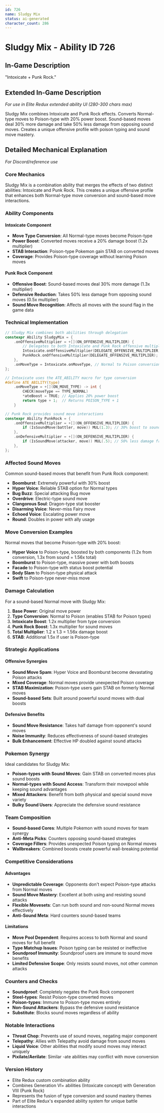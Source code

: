 ```yaml
---
id: 726
name: Sludgy Mix
status: ai-generated
character_count: 286
---
```


# Sludgy Mix - Ability ID 726

## In-Game Description
"Intoxicate + Punk Rock."

## Extended In-Game Description
*For use in Elite Redux extended ability UI (280-300 chars max)*

Sludgy Mix combines Intoxicate and Punk Rock effects. Converts Normal-type moves to Poison-type with 20% power boost. Sound-based moves deal 30% more damage and take 50% less damage from opposing sound moves. Creates a unique offensive profile with poison typing and sound move mastery.

## Detailed Mechanical Explanation
*For Discord/reference use*

### Core Mechanics
Sludgy Mix is a combination ability that merges the effects of two distinct abilities: Intoxicate and Punk Rock. This creates a unique offensive profile that enhances both Normal-type move conversion and sound-based move interactions.

### Ability Components

#### Intoxicate Component
- **Move Type Conversion**: All Normal-type moves become Poison-type
- **Power Boost**: Converted moves receive a 20% damage boost (1.2x multiplier)
- **STAB Interaction**: Poison-type Pokemon gain STAB on converted moves
- **Coverage**: Provides Poison-type coverage without learning Poison moves

#### Punk Rock Component
- **Offensive Boost**: Sound-based moves deal 30% more damage (1.3x multiplier)
- **Defensive Reduction**: Takes 50% less damage from opposing sound moves (0.5x multiplier)
- **Sound Move Recognition**: Affects all moves with the sound flag in the game data

### Technical Implementation
```c
// Sludgy Mix combines both abilities through delegation
constexpr Ability SludgyMix = {
    .onOffensiveMultiplier = +[](ON_OFFENSIVE_MULTIPLIER) {
        // Delegates to both Intoxicate and Punk Rock offensive multipliers
        Intoxicate.onOffensiveMultiplier(DELEGATE_OFFENSIVE_MULTIPLIER);
        PunkRock.onOffensiveMultiplier(DELEGATE_OFFENSIVE_MULTIPLIER);
    },
    .onMoveType = Intoxicate.onMoveType, // Normal to Poison conversion
};

// Intoxicate uses the ATE_ABILITY macro for type conversion
#define ATE_ABILITY(type)
    .onMoveType = +[](ON_MOVE_TYPE) -> int {
        CHECK(moveType == TYPE_NORMAL)
        *ateBoost = TRUE; // Applies 20% power boost
        return type + 1;  // Returns POISON_TYPE + 1
    }

// Punk Rock provides sound move interactions
constexpr Ability PunkRock = {
    .onOffensiveMultiplier = +[](ON_OFFENSIVE_MULTIPLIER) {
        if (IsSoundMove(battler, move)) MUL(1.3); // 30% boost to sound moves
    },
    .onDefensiveMultiplier = +[](ON_DEFENSIVE_MULTIPLIER) {
        if (IsSoundMove(attacker, move)) MUL(.5); // 50% less damage from sound moves
    },
};
```

### Affected Sound Moves
Common sound-based moves that benefit from Punk Rock component:
- **Boomburst**: Extremely powerful with 30% boost
- **Hyper Voice**: Reliable STAB option for Normal types
- **Bug Buzz**: Special attacking Bug move
- **Overdrive**: Electric-type sound move
- **Clangorous Soul**: Dragon-type stat booster
- **Disarming Voice**: Never-miss Fairy move
- **Echoed Voice**: Escalating power move
- **Round**: Doubles in power with ally usage

### Move Conversion Examples
Normal moves that become Poison-type with 20% boost:
- **Hyper Voice** to Poison-type, boosted by both components (1.2x from conversion, 1.3x from sound = 1.56x total)
- **Boomburst** to Poison-type, massive power with both boosts
- **Facade** to Poison-type with status boost potential
- **Body Slam** to Poison-type physical attack
- **Swift** to Poison-type never-miss move

### Damage Calculation
For a sound-based Normal move with Sludgy Mix:
1. **Base Power**: Original move power
2. **Type Conversion**: Normal to Poison (enables STAB for Poison types)
3. **Intoxicate Boost**: 1.2x multiplier from type conversion
4. **Punk Rock Boost**: 1.3x multiplier for sound moves
5. **Total Multiplier**: 1.2 x 1.3 = 1.56x damage boost
6. **STAB**: Additional 1.5x if user is Poison-type

### Strategic Applications

#### Offensive Synergies
- **Sound Move Spam**: Hyper Voice and Boomburst become devastating Poison attacks
- **Mixed Coverage**: Normal moves provide unexpected Poison coverage
- **STAB Maximization**: Poison-type users gain STAB on formerly Normal moves
- **Sound-based Sets**: Built around powerful sound moves with dual boosts

#### Defensive Benefits
- **Sound Move Resistance**: Takes half damage from opponent's sound moves
- **Noise Immunity**: Reduces effectiveness of sound-based strategies
- **Bulk Enhancement**: Effective HP doubled against sound attacks

### Pokemon Synergy
Ideal candidates for Sludgy Mix:
- **Poison-types with Sound Moves**: Gain STAB on converted moves plus sound boosts
- **Normal-types with Sound Access**: Transform their movepool while keeping sound advantages
- **Mixed Attackers**: Benefit from both physical and special sound move variety
- **Bulky Sound Users**: Appreciate the defensive sound resistance

### Team Composition
- **Sound-based Cores**: Multiple Pokemon with sound moves for team synergy
- **Anti-Meta Picks**: Counters opposing sound-based strategies
- **Coverage Fillers**: Provides unexpected Poison typing on Normal moves
- **Wallbreakers**: Combined boosts create powerful wall-breaking potential

### Competitive Considerations

#### Advantages
- **Unpredictable Coverage**: Opponents don't expect Poison-type attacks from Normal moves
- **Sound Move Mastery**: Excellent at both using and resisting sound attacks
- **Flexible Movesets**: Can run both sound and non-sound Normal moves effectively
- **Anti-Sound Meta**: Hard counters sound-based teams

#### Limitations
- **Move Pool Dependent**: Requires access to both Normal and sound moves for full benefit
- **Type Matchup Issues**: Poison typing can be resisted or ineffective
- **Soundproof Immunity**: Soundproof users are immune to sound move benefits
- **Limited Defensive Scope**: Only resists sound moves, not other common attacks

### Counters and Checks
- **Soundproof**: Completely negates the Punk Rock component
- **Steel-types**: Resist Poison-type converted moves
- **Poison-types**: Immune to Poison-type moves entirely
- **Non-Sound Attackers**: Bypass the defensive sound resistance
- **Substitute**: Blocks sound moves regardless of ability

### Notable Interactions
- **Throat Chop**: Prevents use of sound moves, negating major component
- **Telepathy**: Allies with Telepathy avoid damage from sound moves
- **Liquid Voice**: Other abilities that modify sound moves may interact uniquely  
- **Pixilate/Aerilate**: Similar -ate abilities may conflict with move conversion

### Version History
- Elite Redux custom combination ability
- Combines Generation VI+ abilities (Intoxicate concept) with Generation VIII (Punk Rock)
- Represents the fusion of type conversion and sound mastery themes
- Part of Elite Redux's expanded ability system for unique battle interactions